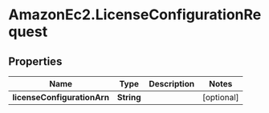 # AmazonEc2.LicenseConfigurationRequest

## Properties

Name | Type | Description | Notes
------------ | ------------- | ------------- | -------------
**licenseConfigurationArn** | **String** |  | [optional] 


